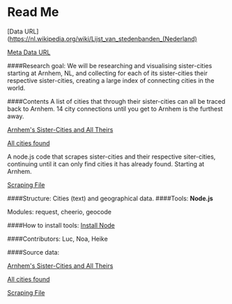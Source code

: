 # Read Me

[Data URL](https://nl.wikipedia.org/wiki/Lijst_van_stedenbanden_(Nederland)

[Meta Data URL]()

####Research goal:
We will be researching and visualising sister-cities starting at
Arnhem, NL, and collecting for each of its sister-cities their
respective sister-cities, creating a large index of connecting cities
in the world.

####Contents
A list of cities that through their sister-cities can all be traced back to Arnhem. 14 city connections until you get to Arnhem is the furthest away.

[Arnhem's Sister-Cities and All Theirs](arnhem_tree_Wed-Apr-13-2016-221406-GMT0200-CEST.txt)

[All cities found](arnhem_tree_Thu-Apr-14-2016-100114-GMT0200-CESTunique.txt)

A node.js code that scrapes sister-cities and their respective siter-cities, continuing until it can only find cities it has already found. Starting at Arnhem.

[Scraping File](arnhemscrape/arnhemscrape1.js)


####Structure:
Cities (text) and geographical data.
####Tools:
**Node.js**

Modules: request, cheerio, geocode

####How to install tools:
[Install Node](https://nodejs.org/en/)

####Contributors:
Luc, Noa, Heike

####Source data:

[Arnhem's Sister-Cities and All Theirs](arnhem_tree_Wed-Apr-13-2016-221406-GMT0200-CEST.txt)

[All cities found](arnhem_tree_Thu-Apr-14-2016-100114-GMT0200-CESTunique.txt)

[Scraping File](arnhemscrape/arnhemscrape1.js)


